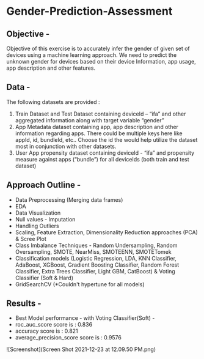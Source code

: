 # Gender-Prediction-Assessment

## Objective -
Objective of this exercise is to accurately infer the gender of given set of devices using a machine learning approach. We need to predict the unknown gender for devices based on their device Information, app usage, app description and other features.

## Data -
The following datasets are provided : 
1. Train Dataset and Test Dataset containing deviceId – “ifa” and other aggregated information along with target variable “gender”
2. App Metadata dataset containing app, app description and other information regarding apps. There could be multiple keys here like appId, id, bundleId, etc.. Choose the id the would help utilize the dataset most in conjunction with other datasets.
3. User App propensity dataset containing deviceId - “ifa” and propensity measure against apps (“bundle”) for all deviceIds (both train and test dataset)

## Approach Outline -
- Data Preprocessing (Merging data frames)
- EDA 
- Data Visualization
- Null values - Imputation
- Handling Outliers
- Scaling, Feature Extraction, Dimensionality Reduction approaches (PCA) & Scree Plot
- Class Imbalance Techniques - Random Undersampling, Random Oversampling, SMOTE, NearMiss, SMOTEENN, SMOTETomek
- Classification models (Logistic Regression, LDA, KNN Classifier, AdaBoost, XGBoost, Gradient Boosting Classifier, Random Forest Classifier, Extra Trees Classifier, Light GBM, CatBoost) & Voting Classifier (Soft & Hard)
- GridSearchCV (*Couldn't hypertune for all models)

## Results -
- Best Model performance - with Voting Classifier(Soft) - 
- roc_auc_score score is : 0.836
- accuracy score is : 0.821
- average_precision_score score is : 0.9576

![Screenshot](Screen Shot 2021-12-23 at 12.09.50 PM.png)
